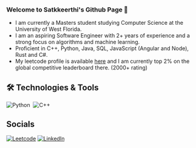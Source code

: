 ### Welcome to Satkkeerthi's Github Page 👋
- I am currently a Masters student studying Computer Science at the University of West Florida.
- I am an aspiring Software Engineer with 2+ years of experience and a strong focus on algorithms and machine learning.
- Proficient in C++, Python, Java, SQL, JavaScript (Angular and Node), Rust and C#. 
- My leetcode profile is available [here](https://leetcode.com/satkkeerthi/) and I am currently top 2% on the global competitive leaderboard there. (2000+ rating)
<!--
**satkkeerthi/satkkeerthi** is a ✨ _special_ ✨ repository because its `README.md` (this file) appears on your GitHub profile.

Here are some ideas to get you started:

- 🔭 I’m currently working on ...
- 🌱 I’m currently learning ...
- 👯 I’m looking to collaborate on ...
- 🤔 I’m looking for help with ...
- 💬 Ask me about ...
- 📫 How to reach me: ...
- 😄 Pronouns: ...
- ⚡ Fun fact: ...
-->
## 🛠️ Technologies & Tools
![Python](https://img.shields.io/badge/-Python-333333?style=flat&logo=python)&nbsp;
![C++](https://img.shields.io/badge/-C++-333333?style=flat)&nbsp;

## Socials
[![Leetcode](https://img.shields.io/badge/-LeetCode-FFA116?style=flat&logo=LeetCode&logoColor=black)](https://leetcode.com/satkkeerthi/)
[![LinkedIn](https://img.shields.io/badge/-LinkedIn-333333?style=flat&logo=linkedin&logoColor=blue)](https://www.linkedin.com/in/satkkeerthi-sriram/)

<!--<img src="https://github-readme-stats.vercel.app/api/top-langs/?username=satkkeerthi&show_icons=true&layout=compact" />
